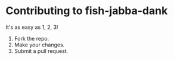 # Contributing to fish-jabba-dank

It's as easy as 1, 2, 3!

1. Fork the repo.
2. Make your changes.
3. Submit a pull request.
